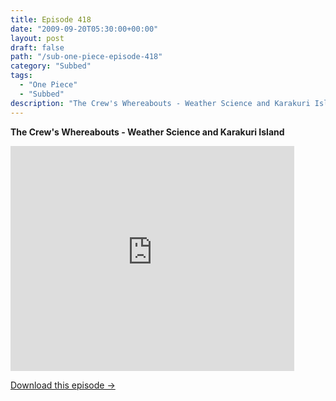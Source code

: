 ```yaml
---
title: Episode 418
date: "2009-09-20T05:30:00+00:00"
layout: post
draft: false
path: "/sub-one-piece-episode-418"
category: "Subbed"
tags:
  - "One Piece"
  - "Subbed"
description: "The Crew's Whereabouts - Weather Science and Karakuri Island"
---
```


**The Crew's Whereabouts - Weather Science and Karakuri Island**

<iframe width="640" height="360" src="https://www.rapidvideo.com/e/G0NO48PLGB" frameborder="0" marginwidth=0 marginheight=0 scrolling=no allowfullscreen style="max-width:90%;"></iframe>

<a href="http://ouo.io/qs/eCodkFEQ?s=https://www.rapidvideo.com/d/G0NO48PLGB" class="styled_a">Download this episode →</a>

